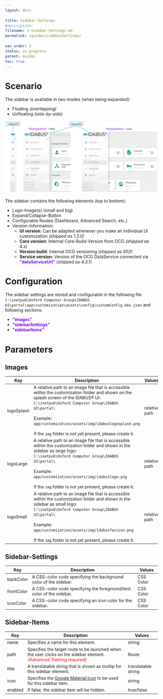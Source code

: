 ```yaml
---
layout: docs

title: Sidebar Settings
#description: 
filename: 3-Sidebar-Settings.md
permalink: /guides/sidebarSettings/

nav_order: 3
status: in progress
parent: Guides
toc: true
---
```


# Scenario

The sidebar is available in two modes (when being expanded):
- Floating _(overlapping)_
- Unfloating _(side-by-side)_

![image.png](/img/image-c5690ab5-c4b1-4070-bfb9-fe9c5534b50a.png)

The sidebar contains the following elements (top to bottom):
- Logo-Image(s) (small and big)
- Expand/Collapse-Button
- Configurable Routes (Dashboard, Advanced Search, etc.)
- Version-Information:
  - **UI version**: Can be adapted whenever you make an individual UI customization _(shipped as 1.3.0)_
  - **Core version**: Internal Core-Build-Version from OCG _(shipped as 4.x)_
  - **Version build**: Internal OCG versioning _(shipped as 002)_
  - **Service version**: Version of the OCG DataService connected via <span style="color: #8000FC">**"dataServiceUrl"**</span> _(shipped as 4.3.1)_

# Configuration
The sidebar settings are stored and configurable in the following file
`C:\inetpub\Oxford Computer Group\IDABUS UI\portal\app\customisation\assets\config\customConfig.dev.json`
and following sections:

- <span style="color: #8000FC">**"images"**</span>
- <span style="color: #8000FC">**"sidebarSettings"**</span>
- <span style="color: #8000FC">**"sidebarItems"**</span>

# Parameters
## Images

| Key | Description | Values |
|-----|-------------|--------|
| logoSplash | A relative path to an image file that is accessible within the customization folder and shown on the splash screen of the IDABUS® UI:<br/>`C:\inetpub\Oxford Computer Group\IDABUS UI\portal\`<br/><br/>Example: `app/customization/assets/img/idabuslogosplash.png`<br/><br/>If the `img` folder is not yet present, please create it. | relative path |
| logoLarge | A relative path to an image file that is accessible within the customization folder and shown in the sidebar as large logo:<br/>`C:\inetpub\Oxford Computer Group\IDABUS UI\portal\`<br/><br/>Example: `app/customization/assets/img/idabuslogo.png`<br/><br/>If the `img` folder is not yet present, please create it. | relative path |
| logoSmall | A relative path to an image file that is accessible within the customization folder and shown in the sidebar as small logo:<br/>`C:\inetpub\Oxford Computer Group\IDABUS UI\portal\`<br/><br/>Example: `app/customization/assets/img/idabusfavicon.png`<br/><br/>If the `img` folder is not yet present, please create it. | relative path |

## Sidebar-Settings

| Key | Description | Values |
|-----|-------------|--------|
| backColor | A CSS-color code specifying the background color of the sidebar. | CSS Color |
| frontColor | A CSS-color code specifying the foreground/text color of the sidebar. | CSS Color |
| iconColor | A CSS-color code specifying an icon color for the sidebar. | CSS Color |

## Sidebar-Items

| Key | Description | Values |
|-----|-------------|--------|
| name | Specifies a name for this element. | string |
| path | Specifies the target route to be launched when the user clicks on the sidebar element. <span style="color: red">_(Advanced Training required)_</span> | Route|
| title | A translatable string that is shown as tooltip for this sidebar element. | translatable string|
| icon | Specifies the [Google Material Icon](https://fonts.google.com/icons?style=baseline) to be used for this sidebar item. | string |
| enabled | If false, the sidebar item will be hidden. | true/false |

